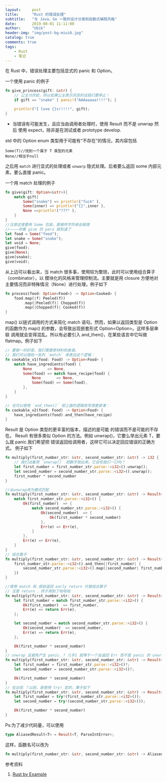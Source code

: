 ```yaml
---
layout:     post
title:      "Rust 的错误处理"
subtitle:   "与 Java、Go 一致的设计分类和函数式编程风格"
date:       2019-08-01 11:11:00
author:     "Ubik"
header-img: "img/post-bg-miui6.jpg"
catalog: true
comments: true
tags:
    - Rust
    - 笔记
---
```


在 Rust 中，错误处理主要包括显式的 panic 和 Option。

一个使用 panic 的例子

```rust
fn give_princess(gift: &str) {
    // 公主讨厌蛇，所以如果公主表示厌恶的话我们要停止！
    if gift == "snake" { panic!("AAAaaaaa!!!!"); }

    println!("I love {}s!!!!!", gift);
}
```
- 当错误有可能发生，且应当由调用者处理时，使用 Result 而不是 unwrap 然后 使用 expect，除非是在测试或者 prototype develop.

std 中的 Option<T> enum 类型用于可能有“不存在”的情况，其内容包括
```
Some(T)//找到一个属于 T 类型的元素
None//相当于null
```
之后用 `match` 进行显式的处理或者 `unwarp` 隐式处理。后者要么返回 some 内部元素，要么直接 panic。

一个用 match 处理的例子
```rust
fn give(gift: Option<&str>){
    match gift{
        Some("snake") => println!("fuck" ),
        Some(inner) => println!("{}",inner ),
        None =>println!("???" ),
    }
}
//注意这里要用 Some 包装，直接传字符串会报错
//————你看 give 的 para 就知道了
let food = Some("food");
let snake = Some("snake");
let void = None;
give(food);
give(None);
give(snake);
give(void);
```

从上边可以看出来，当 match 很多事，使用较为繁琐，此时可以使用组合算子（combinator），以 模块化的风格来管理控制流。主要就是用 closure 方便地对主要情况而非特殊情况（None）进行处理，例子如下
```rust
fn process(food: Option<Food>) -> Option<Cooked> {
    food.map(|f| Peeled(f))
        .map(|Peeled(f)| Chopped(f))
        .map(|Chopped(f)| Cooked(f))
}
```

map() 以链式调用的方式来简化 match 语句。然而，如果以返回类型是 Option<T> 的函数作为 map() 的参数，会导致出现嵌套形式 Option<Option<T>>。这样多层串联 调用就会变得混乱。所以有必要引入 and_then()，在某些语言中它叫做 flatmap。例子如下
```rust
// 要做一份好菜，我们需要原材料和食谱。
// 我们可以借助一系列 `match` 来表达这个逻辑：
fn cookable_v1(food: Food) -> Option<Food> {
    match have_ingredients(food) {
        None       => None,
        Some(food) => match have_recipe(food) {
            None       => None,
            Some(food) => Some(food),
        },
    }
}

// 也可以使用 `and_then()` 把上面的逻辑改写得更紧凑：
fn cookable_v2(food: Food) -> Option<Food> {
    have_ingredients(food).and_then(have_recipe)
}
```
Result 是 Option 类型的更丰富的版本，描述的是可能 的错误而不是可能的不存在。
Result 有很多类似 Option 的方法。例如 unwrap()，它要么举出元素 T，要么就 panic.我们希望把 错误返回给调用者，这样它可以决定回应错误的正确方式。
例子如下
```rust
fn multiply(first_number_str: &str, second_number_str: &str) -> i32 {
    // 我们试着用 `unwrap()` 把数字放出来。它会咬我们一口吗？
    let first_number = first_number_str.parse::<i32>().unwrap();
    let second_number = second_number_str.parse::<i32>().unwrap();
    first_number * second_number
}

//从unwrap改为模式匹配
fn multiply(first_number_str: &str, second_number_str: &str) -> Result<i32, ParseIntError> {
    match first_number_str.parse::<i32>() {
        Ok(first_number)  => {
            match second_number_str.parse::<i32>() {
                Ok(second_number)  => {
                    Ok(first_number * second_number)
                },
                Err(e) => Err(e),
            }
        },
        Err(e) => Err(e),
    }
}
// 组合算子
fn multiply(first_number_str: &str, second_number_str: &str) -> Result<i32, ParseIntError> {
    first_number_str.parse::<i32>().and_then(|first_number| {
        second_number_str.parse::<i32>().map(|second_number| first_number * second_number)
    })
}

//使用 match 和 提前返回 early return 代替组合算子
// 注意 return ，终于用到了哈哈哈
fn multiply(first_number_str: &str, second_number_str: &str) -> Result<i32, ParseIntError> {
    let first_number = match first_number_str.parse::<i32>() {
        Ok(first_number)  => first_number,
        Err(e) => return Err(e),
    };

    let second_number = match second_number_str.parse::<i32>() {
        Ok(second_number)  => second_number,
        Err(e) => return Err(e),
    };

    Ok(first_number * second_number)
}
// unwrap 且避免产生 panic，? 几乎1 就等于一个会返回 Err 而不是 panic 的 unwrap
fn multiply(first_number_str: &str, second_number_str: &str) -> Result<i32, ParseIntError> {
    let first_number = first_number_str.parse::<i32>()?;
    let second_number = second_number_str.parse::<i32>()?;

    Ok(first_number * second_number)
}
// 在出现 ？以前，是使用 try! 宏的，栗子如下
fn multiply(first_number_str: &str, second_number_str: &str) -> Result<i32, ParseIntError> {
    let first_number = try!(first_number_str.parse::<i32>());
    let second_number = try!(second_number_str.parse::<i32>());

    Ok(first_number * second_number)
}

``` 

Ps:为了减少代码量，可以使用 
```rust
type AliasedResult<T> = Result<T, ParseIntError>;
```
这样，函数名可以改为
```rust
fn multiply(first_number_str: &str, second_number_str: &str) -> AliasedResult<i32> 
```

参考资料
1. [Rust by Example](https://doc.rust-lang.org/rust-by-example/)